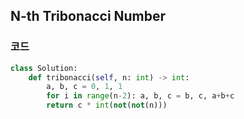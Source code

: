 ## N-th Tribonacci Number


### 코드

```python
class Solution:
    def tribonacci(self, n: int) -> int:
        a, b, c = 0, 1, 1
        for i in range(n-2): a, b, c = b, c, a+b+c
        return c * int(not(not(n)))
```

